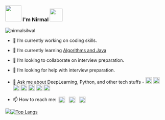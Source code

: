 ### <img src="https://i.pinimg.com/originals/00/4b/17/004b173f6e3d6843df10114e087f30a8.gif" width="50" height="50" /> I'm Nirmal <img src="https://media.tenor.com/images/3b388fe03da271d2674faf85eb7c3fcd/tenor.gif" width=40 height=40 />

<img src="https://komarev.com/ghpvc/?username=nirmalsilwal" alt="nirmalsilwal" /> 

<!--
<a href="https://twitter.com/silwal_nirmal" rel="nofollow"> <img align="left" alt="Nirmal Silwal | Twitter" width="22px" src="https://raw.githubusercontent.com/anuraghazra/anuraghazra/master/assets/twitter.svg" style="max-width:100%;"></a><a href="https://www.linkedin.com/in/nirmal-silwal/" rel="nofollow"> <img align="left" alt="Nirmal Silwal | Linkedin" width="22px" src="https://img.icons8.com/fluent/48/000000/linkedin-2.png" style="max-width:100%;"></a>
**NirmalSilwal/NirmalSilwal** is a ✨ _special_ ✨ repository because its `README.md` (this file) appears on your GitHub profile.
Here are some ideas to get you started:
-->

- 🔭 I’m currently working on coding skills.
- 🌱 I’m currently learning [Algorithms and Java](https://github.com/NirmalSilwal/Data-Structure-and-Algorithm-Java-interview-kit)
- 👯 I’m looking to collaborate on interview preparation.
- 🤔 I’m looking for help with interview preparation.
- 💬 Ask me about DeepLearning, Python, and other tech stuffs - <img src="https://devicons.github.io/devicon/devicon.git/icons/amazonwebservices/amazonwebservices-original-wordmark.svg" alt="aws" width="20" height="20"/> <img src="https://devicons.github.io/devicon/devicon.git/icons/css3/css3-original-wordmark.svg" alt="css3" width="20" height="20"/> <img src="https://devicons.github.io/devicon/devicon.git/icons/html5/html5-original-wordmark.svg" alt="html5" width="20" height="20"/> <img src="https://devicons.github.io/devicon/devicon.git/icons/java/java-original-wordmark.svg" alt="java" width="20" height="20"/> <img src="https://devicons.github.io/devicon/devicon.git/icons/mysql/mysql-original-wordmark.svg" alt="mysql" width="20" height="20"/> <img src="https://devicons.github.io/devicon/devicon.git/icons/python/python-original-wordmark.svg" alt="python" width="20" height="20"/> <img src="https://devicons.github.io/devicon/devicon.git/icons/linux/linux-original.svg" alt="linux" width="20" height="20"/></p><p align="center">

- 📫 How to reach me:&nbsp; <a href="https://twitter.com/silwal_nirmal" target="blank"><img align="center" src="https://cdn.jsdelivr.net/npm/simple-icons@3.0.1/icons/twitter.svg" alt="silwal_nirmal" height="20" width="20" /></a> &nbsp;
<a href="https://linkedin.com/in/nirmal-silwal" target="blank"><img align="center" src="https://cdn.jsdelivr.net/npm/simple-icons@3.0.1/icons/linkedin.svg" alt="nirmal-silwal" height="20" width="20" /></a> &nbsp;
<a href="https://instagram.com/nirmal_silwal97" target="blank"><img align="center" src="https://cdn.jsdelivr.net/npm/simple-icons@3.0.1/icons/instagram.svg" alt="nirmal_silwal97" height="20" width="20" /></a>

 
<img src = "https://github-readme-stats.vercel.app/api?username=NirmalSilwal&&show_icons=true&theme=radical">[![Top Langs](https://github-readme-stats.vercel.app/api/top-langs/?username=NirmalSilwal&layout=compact&theme=merko)](https://github.com/anuraghazra/github-readme-stats)





<!--- 😄 Pronouns: He/His
- ⚡ Fun fact: I get motivated very fast.
<img src = "https://github-readme-stats.vercel.app/api?username=NirmalSilwal&&show_icons=true&title_color=ffffff&icon_color=bb2acf&text_color=daf7dc&bg_color=151515">
All inbuilt themes :-
dark, radical, merko, gruvbox, tokyonight, onedark, cobalt, synthwave, highcontrast, dracula  
     ###  layout of languages
[![Top Langs](https://github-readme-stats.vercel.app/api/top-langs/?username=NirmalSilwal&language=compact)](https://github.com/anuraghazra/github-readme-stats)
               to add extra pins of your repo
[![ReadMe Card](https://github-readme-stats.vercel.app/api/pin/?username=NirmalSilwal&repo=Problem-Solving)](https://github.com/anuraghazra/github-readme-stats)
[![HitCount](http://hits.dwyl.com/NirmalSilwal/NirmalSilwal.svg)](http://hits.dwyl.com/NirmalSilwal/NirmalSilwal) 
- 📫 How to reach me: [Twitter](https://twitter.com/silwal_nirmal) [Linkedln](https://www.linkedin.com/in/nirmal-silwal/)
<br><br><br>
<p align="left"> <img src="https://komarev.com/ghpvc/?username=NirmalSilwal" alt="nirmalsilwal" /> </p>
-->
